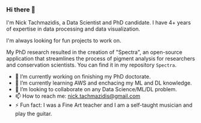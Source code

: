 ### Hi there 👋

I'm Nick Tachmazidis, a Data Scientist and PhD candidate. I have 4+ years of expertise in data processing and data visualization.

I'm always looking for fun projects to work on.

My PhD research resulted in the creation of "Spectra", an open-source application that streamlines the process of pigment analysis for researchers and conservation scientists. You can find it in my repository `Spectra`.

- 🔭 I’m currently working on finishing my PhD doctorate.
- 🌱 I’m currently learning AWS and enchacing my ML and DL knowledge.
- 👯 I’m looking to collaborate on any Data Science/ML/DL problem.
- 📫 How to reach me: nick.tachmazidis@gmail.com
- ⚡ Fun fact: I was a Fine Art teacher and I am a self-taught musician and play the guitar.
